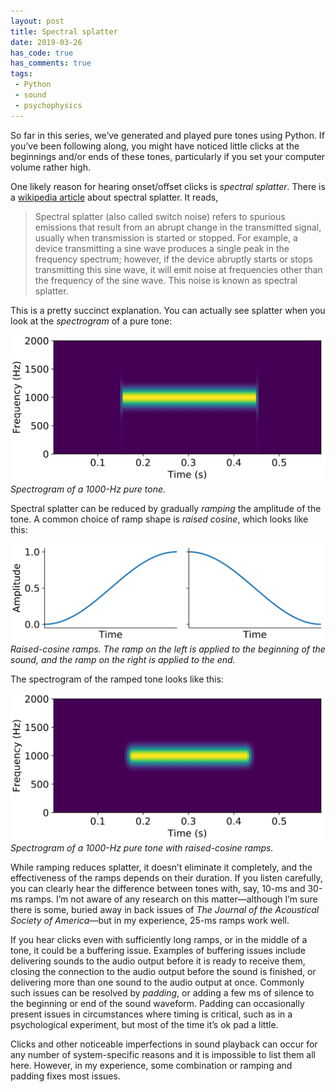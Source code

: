 ```yaml
---
layout: post
title: Spectral splatter
date: 2019-03-26
has_code: true
has_comments: true
tags:
 - Python
 - sound
 - psychophysics
---
```


So far in this series, we’ve generated and played pure tones using Python. If you’ve been
following along, you might have noticed little clicks at the beginnings and/or ends of
these tones, particularly if you set your computer volume rather high.

One likely reason for hearing onset/offset clicks is _spectral splatter_. There is a
[wikipedia article](https://en.wikipedia.org/wiki/Spectral_splatter) about spectral
splatter. It reads,

> Spectral splatter (also called switch noise) refers to spurious emissions that result
from an abrupt change in the transmitted signal, usually when transmission is started or
stopped. For example, a device transmitting a sine wave produces a single peak in the
frequency spectrum; however, if the device abruptly starts or stops transmitting this
sine wave, it will emit noise at frequencies other than the frequency of the sine wave.
This noise is known as spectral splatter.

This is a pretty succinct explanation. You can actually see splatter when you look at the
_spectrogram_ of a pure tone:

![](/assets/images/splatter.svg)
*Spectrogram of a 1000-Hz pure tone.*

Spectral splatter can be reduced by gradually _ramping_ the amplitude of the tone. A
common choice of ramp shape is _raised cosine_, which looks like this:

![](/assets/images/ramps.svg)
*Raised-cosine ramps. The ramp on the left is applied to the beginning of the sound, and
the ramp on the right is applied to the end.*

The spectrogram of the ramped tone looks like this:

![](/assets/images/nosplatter.svg)
*Spectrogram of a 1000-Hz pure tone with raised-cosine ramps.*

While ramping reduces splatter, it doesn’t eliminate it completely, and the effectiveness
of the ramps depends on their duration. If you listen carefully, you can clearly hear the
difference between tones with, say, 10-ms and 30-ms ramps. I’m not aware of any research
on this matter—although I’m sure there is some, buried away in back issues of _The Journal
of the Acoustical Society of America_—but in my experience, 25-ms ramps work well.

If you hear clicks even with sufficiently long ramps, or in the middle of a tone, it could
be a buffering issue. Examples of buffering issues include delivering sounds to the audio
output before it is ready to receive them, closing the connection to the audio output
before the sound is finished, or delivering more than one sound to the audio output at
once. Commonly such issues can be resolved by _padding_, or adding a few ms of silence to
the beginning or end of the sound waveform. Padding can occasionally present issues in
circumstances where timing is critical, such as in a psychological experiment, but most of
the time it’s ok pad a little.

Clicks and other noticeable imperfections in sound playback can occur for any number of
system-specific reasons and it is impossible to list them all here. However, in my
experience, some combination or ramping and padding fixes most issues.